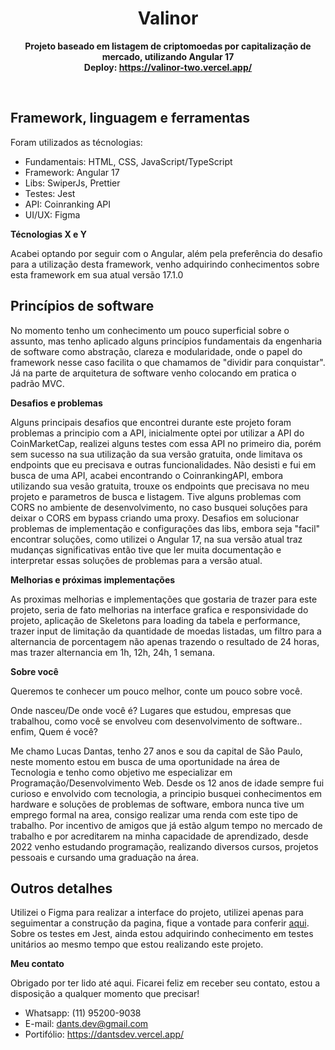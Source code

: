 <div align="center">
 
# Valinor
 
<strong>Projeto baseado em listagem de criptomoedas por capitalização de mercado, utilizando Angular 17
</br>
Deploy: https://valinor-two.vercel.app/
</strong>
</div>
<br>

## Framework, linguagem e ferramentas

Foram utilizados as técnologias:

- Fundamentais: HTML, CSS, JavaScript/TypeScript
- Framework: Angular 17
- Libs: SwiperJs, Prettier
- Testes: Jest
- API: Coinranking API
- UI/UX: Figma

**Técnologias X e Y**

Acabei optando por seguir com o Angular, além pela preferência do desafio para a utilização desta framework, venho adquirindo conhecimentos sobre esta framework em sua atual versão 17.1.0

## Princípios de software

No momento tenho um conhecimento um pouco superficial sobre o assunto, mas tenho aplicado alguns princípios fundamentais da engenharia de software como abstração, clareza e modularidade, onde o papel do framework nesse caso facilita o que chamamos de "dividir para conquistar". Já na parte de arquitetura de software venho colocando em pratica o padrão MVC.

**Desafios e problemas**

Alguns principais desafios que encontrei durante este projeto foram problemas a principio com a API, inicialmente optei por utilizar a API do CoinMarketCap, realizei alguns testes com essa API no primeiro dia, porém sem sucesso na sua utilização da sua versão gratuita, onde limitava os endpoints que eu precisava e outras funcionalidades. Não desisti e fui em busca de uma API, acabei encontrando o CoinrankingAPI, embora utilizando sua vesão gratuita, trouxe os endpoints que precisava no meu projeto e parametros de busca e listagem.
Tive alguns problemas com CORS no ambiente de desenvolvimento, no caso busquei soluções para deixar o CORS em bypass criando uma proxy.
Desafios em solucionar problemas de implementação e configurações das libs, embora seja "facil" encontrar soluções, como utilizei o Angular 17, na sua versão atual traz mudanças significativas então tive que ler muita documentação e interpretar essas soluções de problemas para a versão atual.

**Melhorias e próximas implementações**

As proximas melhorias e implementações que gostaria de trazer para este projeto, seria de fato melhorias na interface grafica e responsividade do projeto, aplicação de Skeletons para loading da tabela e performance, trazer input de limitação da quantidade de moedas listadas, um filtro para a alternancia de porcentagem não apenas trazendo o resultado de 24 horas, mas trazer alternancia em 1h, 12h, 24h, 1 semana.

**Sobre você**

Queremos te conhecer um pouco melhor, conte um pouco sobre você.

Onde nasceu/De onde você é? Lugares que estudou, empresas que trabalhou, como você se envolveu com desenvolvimento de software.. enfim, Quem é você?

Me chamo Lucas Dantas, tenho 27 anos e sou da capital de São Paulo, neste momento estou em busca de uma oportunidade na área de Tecnologia e tenho como objetivo me especializar em Programação/Desenvolvimento Web. Desde os 12 anos de idade sempre fui curioso e envolvido com tecnologia, a principio busquei conhecimentos em hardware e soluções de problemas de software, embora nunca tive um emprego formal na area, consigo realizar uma renda com este tipo de trabalho. Por incentivo de amigos que já estão algum tempo no mercado de trabalho e por acreditarem na minha capacidade de aprendizado, desde 2022 venho estudando programação, realizando diversos cursos, projetos pessoais e cursando uma graduação na área.

## Outros detalhes

Utilizei o Figma para realizar a interface do projeto, utilizei apenas para seguimentar a construção da pagina, fique a vontade para conferir [aqui](https://www.figma.com/file/33gRRaEQhOxVHTa7YOzKyS/Cryptocurrency-dants?type=design&mode=design&t=u9sMUcBSsOfMb9e7-1).
Sobre os testes em Jest, ainda estou adquirindo conhecimento em testes unitários ao mesmo tempo que estou realizando este projeto.

**Meu contato**

Obrigado por ter lido até aqui.
Ficarei feliz em receber seu contato, estou a disposição a qualquer momento que precisar!

- Whatsapp: (11) 95200-9038
- E-mail: dants.dev@gmail.com
- Portifólio: https://dantsdev.vercel.app/
